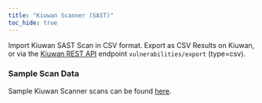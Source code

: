 ```yaml
---
title: "Kiuwan Scanner (SAST)"
toc_hide: true
---
```

Import Kiuwan SAST Scan in CSV format. Export as CSV Results on Kiuwan, or via the [Kiuwan REST API](https://static.kiuwan.com/rest-api/kiuwan-rest-api.html) endpoint `vulnerabilities/export` (type=csv).

### Sample Scan Data
Sample Kiuwan Scanner scans can be found [here](https://github.com/DefectDojo/django-DefectDojo/tree/master/unittests/scans/kiuwan).
